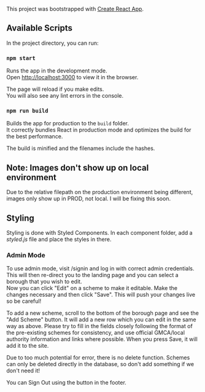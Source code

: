 This project was bootstrapped with [Create React App](https://github.com/facebook/create-react-app).

## Available Scripts

In the project directory, you can run:

### `npm start`

Runs the app in the development mode.<br />
Open [http://localhost:3000](http://localhost:3000) to view it in the browser.

The page will reload if you make edits.<br />
You will also see any lint errors in the console.

### `npm run build`

Builds the app for production to the `build` folder.<br />
It correctly bundles React in production mode and optimizes the build for the best performance.

The build is minified and the filenames include the hashes.<br />

## Note: Images don't show up on local environment

Due to the relative filepath on the production environment being different, images only show up in PROD, not local. I will be fixing this soon.

## Styling

Styling is done with Styled Components. In each component folder, add a *styled.js* file and place the styles in there.

### Admin Mode

To use admin mode, visit /signin and log in with correct admin credentials. This will then re-direct you to the landing page and you can select a borough that you wish to edit.<br />
Now you can click "Edit" on a scheme to make it editable. Make the changes necessary and then click "Save". This will push your changes live so be careful!

To add a new scheme, scroll to the bottom of the borough page and see the "Add Scheme" button. It will add a new row which you can edit in the same way as above. Please try to fill in the fields closely following the format of the pre-existing schemes for consistency, and use official GMCA/local authority information and links where possible. When you press Save, it will add it to the site.

Due to too much potential for error, there is no delete function. Schemes can only be deleted directly in the database, so don't add something if we don't need it!

You can Sign Out using the button in the footer.
